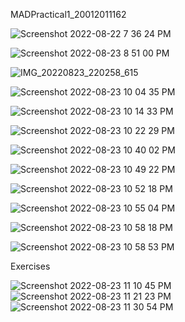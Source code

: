 MADPractical1_20012011162

![Screenshot 2022-08-22 7 36 24 PM](https://user-images.githubusercontent.com/92240128/186484786-06df9eb3-97db-4d7a-b618-04aaf3d2778b.png)

![Screenshot 2022-08-23 8 51 00 PM](https://user-images.githubusercontent.com/92240128/186484847-719485a6-e34f-4ddf-b5a5-6f201688fcb9.png)

![IMG_20220823_220258_615](https://user-images.githubusercontent.com/92240128/186485022-80b68af4-ad6d-44a7-a8bf-3bffa33ff92c.jpg)

![Screenshot 2022-08-23 10 04 35 PM](https://user-images.githubusercontent.com/92240128/186485088-a76dd8f9-0e4a-487e-bc99-eac1c1519a35.png)

![Screenshot 2022-08-23 10 14 33 PM](https://user-images.githubusercontent.com/92240128/186485141-7cfd2305-b62b-491d-90bb-831768b55acc.png)

![Screenshot 2022-08-23 10 22 29 PM](https://user-images.githubusercontent.com/92240128/186485431-8b8f2868-d742-4ab8-b140-bf91719b791a.png)

![Screenshot 2022-08-23 10 40 02 PM](https://user-images.githubusercontent.com/92240128/186485445-34453241-f552-43e2-9b71-596851cbb3eb.png)

![Screenshot 2022-08-23 10 49 22 PM](https://user-images.githubusercontent.com/92240128/186485585-87fc4edb-89f8-42db-b888-1ab6edc64610.png)

![Screenshot 2022-08-23 10 52 18 PM](https://user-images.githubusercontent.com/92240128/186485629-bdeaa736-d44f-4156-a221-051403d305c1.png)

![Screenshot 2022-08-23 10 55 04 PM](https://user-images.githubusercontent.com/92240128/186485769-b4447b69-ba09-4714-a5fa-ce1b4ec47cab.png)

![Screenshot 2022-08-23 10 58 18 PM](https://user-images.githubusercontent.com/92240128/186485774-a71f3034-260e-4bbe-8615-8d8fdebcd369.png)

![Screenshot 2022-08-23 10 58 53 PM](https://user-images.githubusercontent.com/92240128/186485776-ddfa2249-24f4-4df2-b6e9-2f0353343147.png)

Exercises

![Screenshot 2022-08-23 11 10 45 PM](https://user-images.githubusercontent.com/92240128/186485889-98b1bd36-e5db-4ab2-913f-91e91620018e.png)
![Screenshot 2022-08-23 11 21 23 PM](https://user-images.githubusercontent.com/92240128/186485894-f22b8ea4-63d0-4089-a016-0a34de7f3af2.png)
![Screenshot 2022-08-23 11 30 54 PM](https://user-images.githubusercontent.com/92240128/186485896-4cbfcc3c-9098-4aa5-916e-e29ba7b82554.png)
